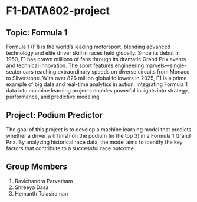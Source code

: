 # F1-DATA602-project


## Topic: Formula 1

Formula 1 (F1) is the world’s leading motorsport, blending advanced technology and elite driver skill in races held globally. Since its debut in 1950, F1 has drawn millions of fans through its dramatic Grand Prix events and technical innovation. The sport features engineering marvels—single-seater cars reaching extraordinary speeds on diverse circuits from Monaco to Silverstone. With over 826 million global followers in 2025, F1 is a prime example of big data and real-time analytics in action. Integrating Formula 1 data into machine learning projects enables powerful insights into strategy, performance, and predictive modeling


## Project: Podium Predictor

The goal of this project is to develop a machine learning model that predicts whether a driver will finish on the podium (in the top 3) in a Formula 1 Grand Prix. By analyzing historical race data, the model aims to identify the key factors that contribute to a successful race outcome.


## Group Members
1. Ravichandra Parvatham
2. Shreeya Dasa
3. Hemanth Tulasiraman
